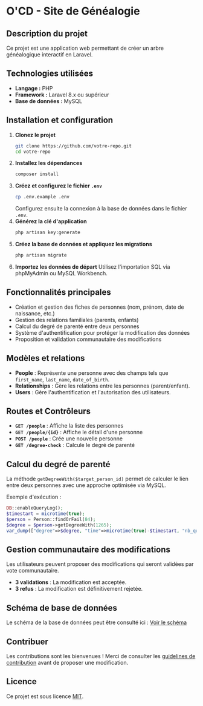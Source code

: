 # O'CD - Site de Généalogie

## Description du projet
Ce projet est une application web permettant de créer un arbre généalogique interactif en Laravel.

## Technologies utilisées
- **Langage :** PHP
- **Framework :** Laravel 8.x ou supérieur
- **Base de données :** MySQL

## Installation et configuration
1. **Clonez le projet**
   ```sh
   git clone https://github.com/votre-repo.git
   cd votre-repo
   ```
2. **Installez les dépendances**
   ```sh
   composer install
   ```
3. **Créez et configurez le fichier `.env`**
   ```sh
   cp .env.example .env
   ```
   Configurez ensuite la connexion à la base de données dans le fichier `.env`.
4. **Générez la clé d'application**
   ```sh
   php artisan key:generate
   ```
5. **Créez la base de données et appliquez les migrations**
   ```sh
   php artisan migrate
   ```
6. **Importez les données de départ**
   Utilisez l'importation SQL via phpMyAdmin ou MySQL Workbench.

## Fonctionnalités principales
- Création et gestion des fiches de personnes (nom, prénom, date de naissance, etc.)
- Gestion des relations familiales (parents, enfants)
- Calcul du degré de parenté entre deux personnes
- Système d'authentification pour protéger la modification des données
- Proposition et validation communautaire des modifications

## Modèles et relations
- **People** : Représente une personne avec des champs tels que `first_name`, `last_name`, `date_of_birth`.
- **Relationships** : Gère les relations entre les personnes (parent/enfant).
- **Users** : Gère l'authentification et l'autorisation des utilisateurs.

## Routes et Contrôleurs
- **`GET /people`** : Affiche la liste des personnes
- **`GET /people/{id}`** : Affiche le détail d'une personne
- **`POST /people`** : Crée une nouvelle personne
- **`GET /degree-check`** : Calcule le degré de parenté

## Calcul du degré de parenté
La méthode `getDegreeWith($target_person_id)` permet de calculer le lien entre deux personnes avec une approche optimisée via MySQL.

Exemple d'exécution :
```php
DB::enableQueryLog();
$timestart = microtime(true);
$person = Person::findOrFail(84);
$degree = $person->getDegreeWith(1265);
var_dump(["degree"=>$degree, "time"=>microtime(true)-$timestart, "nb_queries"=>count(DB::getQueryLog())]);
```

## Gestion communautaire des modifications
Les utilisateurs peuvent proposer des modifications qui seront validées par vote communautaire.
- **3 validations** : La modification est acceptée.
- **3 refus** : La modification est définitivement rejetée.

## Schéma de base de données
Le schéma de la base de données peut être consulté ici :
[Voir le schéma](https://dbdiagram.io/)

## Contribuer
Les contributions sont les bienvenues ! Merci de consulter les [guidelines de contribution](https://laravel.com/docs/contributions) avant de proposer une modification.

## Licence
Ce projet est sous licence [MIT](https://opensource.org/licenses/MIT).

